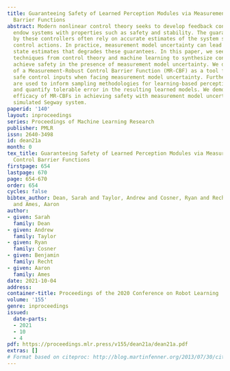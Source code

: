 ```yaml
---
title: Guaranteeing Safety of Learned Perception Modules via Measurement-Robust Control
  Barrier Functions
abstract: Modern nonlinear control theory seeks to develop feedback controllers that
  endow systems with properties such as safety and stability. The guarantees ensured
  by these controllers often rely on accurate estimates of the system state for determining
  control actions. In practice, measurement model uncertainty can lead to error in
  state estimates that degrades these guarantees. In this paper, we seek to unify
  techniques from control theory and machine learning to synthesize controllers that
  achieve safety in the presence of measurement model uncertainty. We define the notion
  of a Measurement-Robust Control Barrier Function (MR-CBF) as a tool for determining
  safe control inputs when facing measurement model uncertainty. Furthermore, MR-CBFs
  are used to inform sampling methodologies for learning-based perception systems
  and quantify tolerable error in the resulting learned models. We demonstrate the
  efficacy of MR-CBFs in achieving safety with measurement model uncertainty on a
  simulated Segway system.
paperid: '140'
layout: inproceedings
series: Proceedings of Machine Learning Research
publisher: PMLR
issn: 2640-3498
id: dean21a
month: 0
tex_title: Guaranteeing Safety of Learned Perception Modules via Measurement-Robust
  Control Barrier Functions
firstpage: 654
lastpage: 670
page: 654-670
order: 654
cycles: false
bibtex_author: Dean, Sarah and Taylor, Andrew and Cosner, Ryan and Recht, Benjamin
  and Ames, Aaron
author:
- given: Sarah
  family: Dean
- given: Andrew
  family: Taylor
- given: Ryan
  family: Cosner
- given: Benjamin
  family: Recht
- given: Aaron
  family: Ames
date: 2021-10-04
address:
container-title: Proceedings of the 2020 Conference on Robot Learning
volume: '155'
genre: inproceedings
issued:
  date-parts:
  - 2021
  - 10
  - 4
pdf: https://proceedings.mlr.press/v155/dean21a/dean21a.pdf
extras: []
# Format based on citeproc: http://blog.martinfenner.org/2013/07/30/citeproc-yaml-for-bibliographies/
---
```

